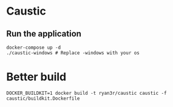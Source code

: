 # Caustic

## Run the application
```
docker-compose up -d
./caustic-windows # Replace -windows with your os
```

# Better build
```
DOCKER_BUILDKIT=1 docker build -t ryan3r/caustic caustic -f caustic/buildkit.Dockerfile
```
